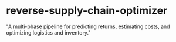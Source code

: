 # reverse-supply-chain-optimizer
"A multi-phase pipeline for predicting returns, estimating costs, and optimizing logistics and inventory."
